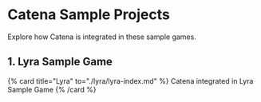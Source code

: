 # Catena Sample Projects

Explore how Catena is integrated in these sample games.

## 1. Lyra Sample Game

{% card title="Lyra" to="./lyra/lyra-index.md" %}
    Catena integrated in Lyra Sample Game
{% /card %}

<!-- TODO: Add Unreal template project. -->
